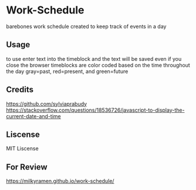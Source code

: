 # Work-Schedule
barebones work schedule created to keep track of events in a day

## Usage
to use enter text into the timeblock and the text will be saved even if you close the browser
timeblocks are color coded based on the time throughout the day gray=past, red=present, and green=future

## Credits
https://github.com/sylviaprabudy
https://stackoverflow.com/questions/18536726/javascript-to-display-the-current-date-and-time

## Liscense
MIT Liscense

## For Review
https://milkyramen.github.io/work-schedule/

